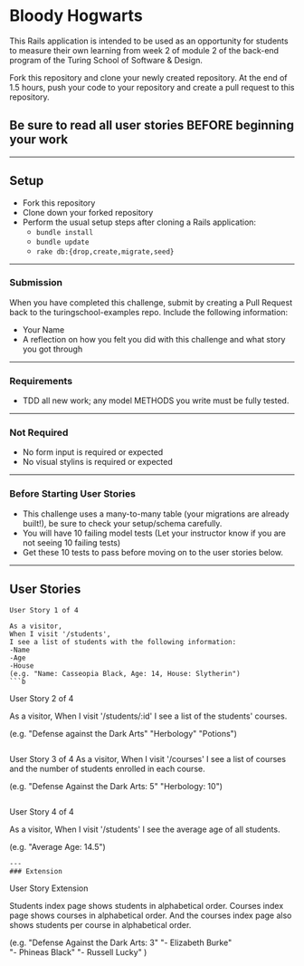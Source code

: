 # Bloody Hogwarts

This Rails application is intended to be used as an opportunity for students to measure their own learning from week 2 of module 2 of the back-end program of the Turing School of Software & Design.

Fork this repository and clone your newly created repository. At the end of 1.5 hours, push your code to your repository and create a pull request to this repository.

## Be sure to read all user stories BEFORE beginning your work
---

## Setup

* Fork this repository
* Clone down your forked repository
* Perform the usual setup steps after cloning a Rails application:
  - `bundle install`
  - `bundle update`
  - `rake db:{drop,create,migrate,seed}`
---
### Submission

When you have completed this challenge, submit by creating a Pull Request back to the turingschool-examples repo. Include the following information:

* Your Name
* A reflection on how you felt you did with this challenge and what story you got through
---
### Requirements

* TDD all new work; any model METHODS you write must be fully tested.
---
### Not Required

* No form input is required or expected
* No visual stylins is required or expected
---
### Before Starting User Stories

* This challenge uses a many-to-many table (your migrations are already built!), be sure to check your setup/schema carefully.
* You will have 10 failing model tests (Let your instructor know if you are not seeing 10 failing tests)
* Get these 10 tests to pass before moving on to the user stories below.

---

## User Stories

```
User Story 1 of 4

As a visitor,
When I visit '/students',
I see a list of students with the following information:
-Name
-Age
-House
(e.g. "Name: Casseopia Black, Age: 14, House: Slytherin")
```b

```
User Story 2 of 4

As a visitor,
When I visit '/students/:id'
I see a list of the students' courses.

(e.g. "Defense against the Dark Arts"
      "Herbology"
      "Potions")
```

```
User Story 3 of 4
As a visitor,
When I visit '/courses'
I see a list of courses and the number of students enrolled in each course.

(e.g. "Defense Against the Dark Arts: 5"
      "Herbology: 10")
```

```
User Story 4 of 4

As a visitor,
When I visit '/students'
I see the average age of all students.

(e.g. "Average Age: 14.5")
```
---
### Extension
```
User Story Extension

Students index page shows students in alphabetical order.
Courses index page shows courses in alphabetical order.
And the courses index page also shows students per course in alphabetical order.

(e.g. "Defense Against the Dark Arts: 3"
      "- Elizabeth Burke"  
      "- Phineas Black"
      "- Russell Lucky"
      )
```
